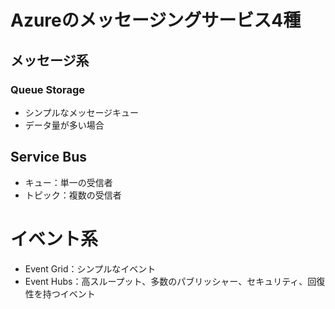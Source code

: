 # Azureのメッセージングサービス4種

## メッセージ系
### Queue Storage
- シンプルなメッセージキュー
- データ量が多い場合

## Service Bus
- キュー：単一の受信者
- トピック：複数の受信者

# イベント系
- Event Grid：シンプルなイベント
- Event Hubs：高スループット、多数のパブリッシャー、セキュリティ、回復性を持つイベント

